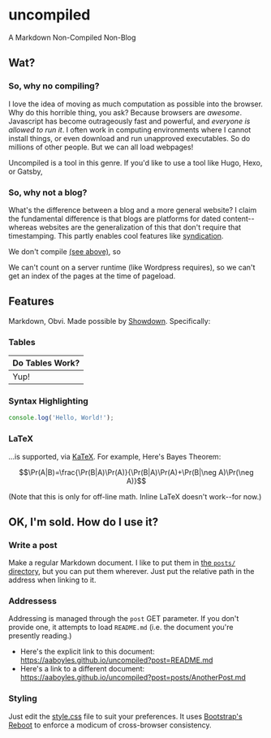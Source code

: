 # uncompiled

A Markdown Non-Compiled Non-Blog

## Wat?

### So, why no compiling?

I love the idea of moving as much computation as possible into the browser. Why do this horrible thing, you ask? Because browsers are *awesome*. Javascript has become outrageously fast and powerful, and *everyone is allowed to run it*. I often work in computing environments where I cannot install things, or even download and run unapproved executables. So do millions of other people. But we can all load webpages!

Uncompiled is a tool in this genre. If you'd like to use a tool like Hugo, Hexo, or Gatsby, 

### So, why not a blog?

What's the difference between a blog and a more general website? I claim the fundamental difference is that blogs are platforms for dated content--whereas websites are the generalization of this that don't require that timestamping. This partly enables cool features like [syndication](https://en.wikipedia.org/wiki/RSS).

We don't compile [(see above)](#sowhynocompiling), so

We can't count on a server runtime (like Wordpress requires), so we can't get an index of the pages at the time of pageload.

## Features

Markdown, Obvi. Made possible by [Showdown](http://showdownjs.com/). Specifically:

### Tables

| Do Tables Work? |
| --------------- |
| Yup!            |

### Syntax Highlighting

```javascript
console.log('Hello, World!');
```

### LaTeX

...is supported, via [KaTeX](https://katex.org/). For example, Here's Bayes Theorem:

$$\Pr(A|B)=\frac{\Pr(B|A)\Pr(A)}{\Pr(B|A)\Pr(A)+\Pr(B|\neg A)\Pr(\neg A)}$$

(Note that this is only for off-line math. Inline LaTeX doesn't work--for now.)

## OK, I'm sold. How do I use it?

### Write a post

Make a regular Markdown document. I like to put them in [the `posts/` directory](https://github.com/AABoyles/uncompiled/tree/main/posts), but you can put them wherever. Just put the relative path in the address when linking to it.

### Addressess

Addressing is managed through the `post` GET parameter. If you don't provide one, it attempts to load `README.md` (i.e. the document you're presently reading.)

* Here's the explicit link to this document: https://aaboyles.github.io/uncompiled?post=README.md
* Here's a link to a different document: https://aaboyles.github.io/uncompiled?post=posts/AnotherPost.md

### Styling

Just edit the [style.css](https://github.com/AABoyles/uncompiled/blob/main/style.css) file to suit your preferences. It uses [Bootstrap's Reboot](https://getbootstrap.com/docs/5.0/content/reboot/) to enforce a modicum of cross-browser consistency.
